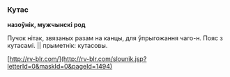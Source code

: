 ### Кутас
**назоўнік, мужчынскі род**

Пучок нітак, звязаных разам на канцы, для ўпрыгожання чаго-н. Пояс з кутасамі. || прыметнік: кутасовы.

<a rel="author">[http://rv-blr.com/](http://rv-blr.com/slounik.jsp?letterId=0&maskId=0&pageId=1494)</a>
